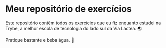 # Meu repositório de exercícios

Este repositório contêm todos os exercícios que eu fiz enquanto estudei na Trybe, a melhor escola de tecnologia do lado sul da Via Láctea. :earth_asia:

Pratique bastante e beba água. :punch:
